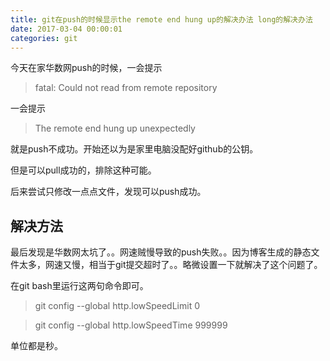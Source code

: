 ```yaml
---
title: git在push的时候显示the remote end hung up的解决办法 long的解决办法
date: 2017-03-04 00:00:01
categories: git
---
```

今天在家华数网push的时候，一会提示

> fatal: Could not read from remote repository

一会提示

> The remote end hung up unexpectedly

就是push不成功。开始还以为是家里电脑没配好github的公钥。

但是可以pull成功的，排除这种可能。

后来尝试只修改一点点文件，发现可以push成功。

## 解决方法
最后发现是华数网太坑了。。网速贼慢导致的push失败。。因为博客生成的静态文件太多，网速又慢，相当于git提交超时了。。略微设置一下就解决了这个问题了。

在git bash里运行这两句命令即可。
> git config --global http.lowSpeedLimit 0

> git config --global http.lowSpeedTime 999999

单位都是秒。